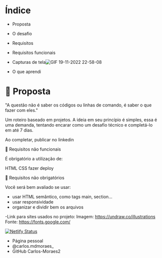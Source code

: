 # Índice

- Proposta

- O desafio

- Requisitos

- Requisitos funcionais

- Capturas de tela![GIF 19-11-2022 22-58-08](https://user-images.githubusercontent.com/113129034/202879152-9485373d-fbce-4e9b-a45d-63eeb9b57709.gif)

- O que aprendi

# 🚀 Proposta 

⁠"A questão não é saber os códigos ou linhas de comando, é saber o que fazer com eles."

Um roteiro baseado em projetos. A ideia em seu princípio é simples, essa é uma demanda, tentando encarar como um desafio técnico e completá-lo em até 7 dias.

Ao completar, publicar no linkedin  

🎯 Requisitos não funcionais

É obrigatório a utilização de:

HTML
CSS
fazer deploy

📌 Requisitos não obrigatórios

Você será bem avaliado se usar:

- usar HTML semântico, como tags main, section...
- usar responsividade
- organizar e dividir bem os arquivos

-Link para sites usados no projeto:
Imagem: https://undraw.co/illustrations
Fonte: https://fonts.google.com/

[![Netlify Status](https://api.netlify.com/api/v1/badges/33f32398-a646-4723-bda1-b24204ba24c5/deploy-status)](https://app.netlify.com/sites/carlos-moraes2-formulario/deploys)
- Página pessoal
- @carlos.mdmoraes_  
- GitHub Carlos-Moraes2
